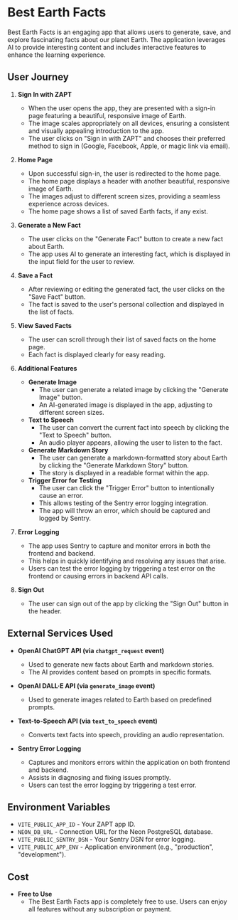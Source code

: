 # Best Earth Facts

Best Earth Facts is an engaging app that allows users to generate, save, and explore fascinating facts about our planet Earth. The application leverages AI to provide interesting content and includes interactive features to enhance the learning experience.

## User Journey

1. **Sign In with ZAPT**
   - When the user opens the app, they are presented with a sign-in page featuring a beautiful, responsive image of Earth.
   - The image scales appropriately on all devices, ensuring a consistent and visually appealing introduction to the app.
   - The user clicks on "Sign in with ZAPT" and chooses their preferred method to sign in (Google, Facebook, Apple, or magic link via email).

2. **Home Page**
   - Upon successful sign-in, the user is redirected to the home page.
   - The home page displays a header with another beautiful, responsive image of Earth.
   - The images adjust to different screen sizes, providing a seamless experience across devices.
   - The home page shows a list of saved Earth facts, if any exist.

3. **Generate a New Fact**
   - The user clicks on the "Generate Fact" button to create a new fact about Earth.
   - The app uses AI to generate an interesting fact, which is displayed in the input field for the user to review.

4. **Save a Fact**
   - After reviewing or editing the generated fact, the user clicks on the "Save Fact" button.
   - The fact is saved to the user's personal collection and displayed in the list of facts.

5. **View Saved Facts**
   - The user can scroll through their list of saved facts on the home page.
   - Each fact is displayed clearly for easy reading.

6. **Additional Features**
   - **Generate Image**
     - The user can generate a related image by clicking the "Generate Image" button.
     - An AI-generated image is displayed in the app, adjusting to different screen sizes.
   - **Text to Speech**
     - The user can convert the current fact into speech by clicking the "Text to Speech" button.
     - An audio player appears, allowing the user to listen to the fact.
   - **Generate Markdown Story**
     - The user can generate a markdown-formatted story about Earth by clicking the "Generate Markdown Story" button.
     - The story is displayed in a readable format within the app.
   - **Trigger Error for Testing**
     - The user can click the "Trigger Error" button to intentionally cause an error.
     - This allows testing of the Sentry error logging integration.
     - The app will throw an error, which should be captured and logged by Sentry.

7. **Error Logging**
   - The app uses Sentry to capture and monitor errors in both the frontend and backend.
   - This helps in quickly identifying and resolving any issues that arise.
   - Users can test the error logging by triggering a test error on the frontend or causing errors in backend API calls.

8. **Sign Out**
   - The user can sign out of the app by clicking the "Sign Out" button in the header.

## External Services Used

- **OpenAI ChatGPT API (via `chatgpt_request` event)**
  - Used to generate new facts about Earth and markdown stories.
  - The AI provides content based on prompts in specific formats.

- **OpenAI DALL·E API (via `generate_image` event)**
  - Used to generate images related to Earth based on predefined prompts.

- **Text-to-Speech API (via `text_to_speech` event)**
  - Converts text facts into speech, providing an audio representation.

- **Sentry Error Logging**
  - Captures and monitors errors within the application on both frontend and backend.
  - Assists in diagnosing and fixing issues promptly.
  - Users can test the error logging by triggering a test error.

## Environment Variables

- `VITE_PUBLIC_APP_ID` - Your ZAPT app ID.
- `NEON_DB_URL` - Connection URL for the Neon PostgreSQL database.
- `VITE_PUBLIC_SENTRY_DSN` - Your Sentry DSN for error logging.
- `VITE_PUBLIC_APP_ENV` - Application environment (e.g., "production", "development").

## Cost

- **Free to Use**
  - The Best Earth Facts app is completely free to use. Users can enjoy all features without any subscription or payment.